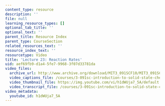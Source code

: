 ```yaml
---
content_type: resource
description: ''
file: null
learning_resource_types: []
optional_tab_title: ''
optional_text: ''
parent_title: Resource Index
parent_type: CourseSection
related_resources_text: ''
resource_index_text: ''
resourcetype: Video
title: 'Lecture 23: Reaction Rates'
uid: aef69fb9-d1a4-5fe7-9968-3f07d33781da
video_files:
  archive_url: http://www.archive.org/download/MIT3_091SCF10/MIT3_091SCF10lec23_300k.mp4
  video_captions_file: /courses/3-091sc-introduction-to-solid-state-chemistry-fall-2010/544f59026cee55b1a71e77cd4f283ca2_h1dWUja7_5A.vtt
  video_thumbnail_file: https://img.youtube.com/vi/h1dWUja7_5A/default.jpg
  video_transcript_file: /courses/3-091sc-introduction-to-solid-state-chemistry-fall-2010/d889f6a44877ed9cbf0956cba90b04a2_h1dWUja7_5A.pdf
video_metadata:
  youtube_id: h1dWUja7_5A
---
```


